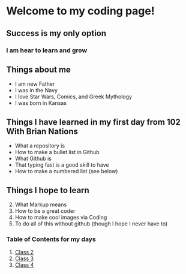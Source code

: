 
# Welcome to my coding page! 
## Success is my only option
### I am hear to learn and grow

## Things about me 
* I am new Father
* I was in the Navy 
* I love Star Wars, Comics, and Greek Mythology 
* I was born in Kansas 

##  Things I have learned in my first day from 102 With Brian Nations
- What a repository is
- How to make a bullet list in Github
- What Github is 
- That typing fast is a good skill to have
- How to make a numbered list (see below) 

## Things I hope to learn
2. What Markup means
3. How to be a great coder 
4. How to make cool images via Coding
5. To do all of this without github (though I hope I never have to)


### Table of Contents for my days 
1. [Class 2](https://ochoaap.github.io/reading-notes)  
1. [Class 3](https://ochoaap.github.io/reading-notes/class-03)
1. [Class 4]()
